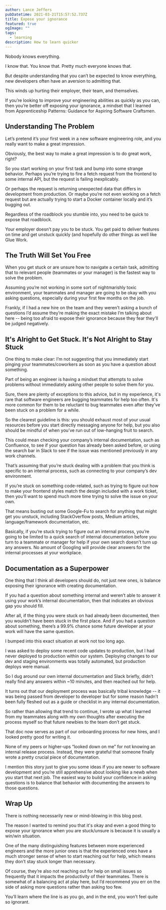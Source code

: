 ```yaml
---
author: Lance Jeffers
pubDatetime: 2021-03-21T15:57:52.737Z
title: Expose your ignorance
featured: true
ogImage: ""
tags:
  - learning
description: How to learn quicker
---
```


Nobody knows everything.

I know that. You know that. Pretty much everyone knows that.

But despite understanding that you can’t be expected to know everything, new developers often have an aversion to admitting that.

This winds up hurting their employer, their team, and themselves.

If you’re looking to improve your engineering abilities as quickly as you can, then you’re better off exposing your ignorance, a mindset that I learned from Apprenticeship Patterns: Guidance for Aspiring Software Craftsmen.

## Understanding The Problem

Let’s pretend it’s your first week in a new software engineering role, and you really want to make a great impression.

Obviously, the best way to make a great impression is to do great work, right?

So you start working on your first task and bump into some strange behavior. Perhaps you’re trying to fire a fetch request from the frontend to some internal API, but the request is failing inexplicably.

Or perhaps the request is returning unexpected data that differs in development from production. Or maybe you’re not even working on a fetch request but are actually trying to start a Docker container locally and it’s bugging out.

Regardless of the roadblock you stumble into, you need to be quick to expose that roadblock.

Your employer doesn’t pay you to be stuck. You get paid to deliver features on time and get unstuck quickly (and hopefully do other things as well like Glue Work.

## The Truth Will Set You Free

When you get stuck or are unsure how to navigate a certain task, admitting that to relevant people (teammates or your manager) is the fastest way to solve the problem.

Assuming you’re not working in some sort of nightmarishly toxic environment, your teammates and manager are going to be okay with you asking questions, especially during your first few months on the job.

Frankly, if I had a new hire on the team and they weren’t asking a bunch of questions I’d assume they’re making the exact mistake I’m talking about here -- being too afraid to expose their ignorance because they fear they’ll be judged negatively.

## It's Alright to Get Stuck. It's Not Alright to Stay Stuck

One thing to make clear: I’m not suggesting that you immediately start pinging your teammates/coworkers as soon as you have a question about something.

Part of being an engineer is having a mindset that attempts to solve problems without immediately asking other people to solve them for you.

Sure, there are plenty of exceptions to this advice, but in my experience, it's rare that software engineers are bugging teammates for help too often. It's more common for them to be reluctant to bug teammates even after they’ve been stuck on a problem for a while.

So the clearest guideline is this: you should exhaust most of your usual resources before you start directly messaging anyone for help, but you also should be mindful of when you’ve run out of low-hanging fruit to search.

This could mean checking your company’s internal documentation, such as Confluence, to see if your question has already been asked before, or using the search bar in Slack to see if the issue was mentioned previously in any work channels.

That’s assuming that you’re stuck dealing with a problem that you think is specific to an internal process, such as connecting to your company’s dev environment.

If you’re stuck on something code-related, such as trying to figure out how to make your frontend styles match the design included with a work ticket, then you’ll want to spend much more time trying to solve the issue on your own.

That means busting out some Google-Fu to search for anything that might get you unstuck, including StackOverflow posts, Medium articles, language/framework documentation, etc.

Basically, if you’re stuck trying to figure out an internal process, you’re going to be limited to a quick search of internal documentation before you turn to a teammate or manager for help if your own search doesn't turn up any answers. No amount of Googling will provide clear answers for the internal processes at your workplace.

## Documentation as a Superpower

One thing that I think all developers should do, not just new ones, is balance exposing their ignorance with creating documentation.

If you had a question about something internal and weren’t able to answer it using your work’s internal documentation, then that indicates an obvious gap you should fill.

After all, if the thing you were stuck on had already been documented, then you wouldn’t have been stuck in the first place. And if you had a question about something, there’s a 99.9% chance some future developer at your work will have the same question.

I bumped into this exact situation at work not too long ago.

I was asked to deploy some recent code updates to production, but I had never deployed to production within our system. Deploying changes to our dev and staging environments was totally automated, but production deploys were manual.

So I dug around our own internal documentation and Slack briefly, didn’t really find any answers within ~10 minutes, and then reached out for help.

It turns out that our deployment process was basically tribal knowledge -- it was being passed from developer to developer but for some reason hadn’t been fully fleshed out as a guide or checklist in any internal documentation.

So rather than allowing that trend to continue, I wrote up what I learned from my teammates along with my own thoughts after executing the process myself so that future newbies to the team don’t get stuck.

That doc now serves as part of our onboarding process for new hires, and I looked pretty good for writing it.

None of my peers or higher-ups “looked down on me” for not knowing an internal release process. Instead, they were grateful that someone finally wrote a pretty crucial piece of documentation.

I mention this story just to give you some ideas if you are newer to software development and you’re still apprehensive about looking like a newb when you start that next job. The easiest way to build your confidence in asking questions is to balance that behavior with documenting the answers to those questions.

## Wrap Up

There is nothing necessarily new or mind-blowing in this blog post.

The reason I wanted to remind you that it's okay and even a good thing to expose your ignorance when you are stuck/unsure is because it is usually a win/win situation.

One of the many distinguishing features between more experienced engineers and the more junior ones is that the experienced ones have a much stronger sense of when to start reaching out for help, which means they don’t stay stuck longer than necessary.

Of course, they’re also not reaching out for help on small issues so frequently that it impacts the productivity of their teammates. There is somewhat of a balancing act at play here, but I’d recommend you err on the side of asking more questions rather than asking too few.

You’ll learn where the line is as you go, and in the end, you won’t feel quite so ignorant.
